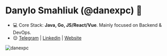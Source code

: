 <h1 align="left">Danylo Smahliuk (@danexpc) 👋</h1>

- 💻 Core Stack: **Java, Go, JS/React/Vue**. Mainly focused on Backend & DevOps.
- 😌 <a href="https://t.me/danexpc"  target="blank">Telegram</a> | <a href="https://www.linkedin.com/in/danexpc"  target="blank">Linkedin</a> | <a href="https://danexpc.github.io/homepage"  target="blank">Website</a>

<p>&nbsp;<img align="left" src="https://github-readme-stats.vercel.app/api?username=danexpc&show_icons=true&hide_title=true" alt="danexpc" /></p>
